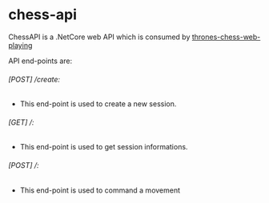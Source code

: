# chess-api

ChessAPI is a .NetCore web API which is consumed by [thrones-chess-web-playing](https://github.com/aydoganf/thrones-chess-web-playing)

API end-points are:

###### [POST] /create:
- This end-point is used to create a new session.

###### [GET] /:
- This end-point is used to get session informations.

###### [POST] /:
- This end-point is used to command a movement
